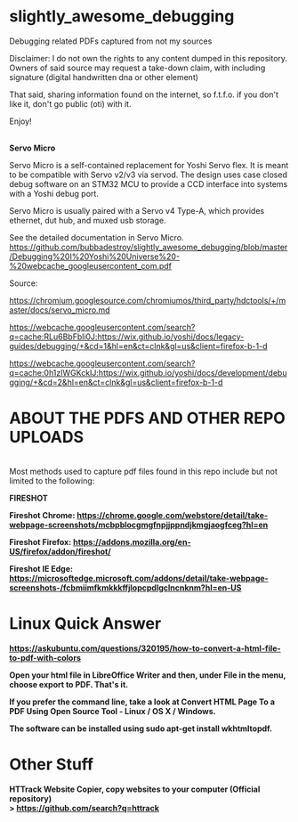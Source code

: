 # slightly_awesome_debugging
Debugging related PDFs captured from not my sources

Disclaimer:
I do not own the rights to any content dumped in this repository. Owners of said source may request a take-down claim, with including signature (digital handwritten dna or other element) 

That said, sharing information found on the internet, so f.t.f.o. if you don't like it, don't go public (oti) with it. 

Enjoy!

<br>
<b>Servo Micro</b>

Servo Micro is a self-contained replacement for Yoshi Servo flex. It is meant to be compatible with Servo v2/v3 via servod. The design uses case closed debug software on an STM32 MCU to provide a CCD interface into systems with a Yoshi debug port.

Servo Micro is usually paired with a Servo v4 Type-A, which provides ethernet, dut hub, and muxed usb storage.

See the detailed documentation in Servo Micro.
<br>
https://github.com/bubbadestroy/slightly_awesome_debugging/blob/master/Debugging%20I%20Yoshi%20Universe%20-%20webcache_googleusercontent_com.pdf

Source: 

https://chromium.googlesource.com/chromiumos/third_party/hdctools/+/master/docs/servo_micro.md

https://webcache.googleusercontent.com/search?q=cache:RLu6BbFbli0J:https://wix.github.io/yoshi/docs/legacy-guides/debugging/+&cd=1&hl=en&ct=clnk&gl=us&client=firefox-b-1-d

https://webcache.googleusercontent.com/search?q=cache:0h1zIWGKckIJ:https://wix.github.io/yoshi/docs/development/debugging/+&cd=2&hl=en&ct=clnk&gl=us&client=firefox-b-1-d


# ABOUT THE PDFS AND OTHER REPO UPLOADS

<br> Most methods used to capture pdf files found in this repo include but not limited to the following:

<b>FIRESHOT

Fireshot Chrome:
https://chrome.google.com/webstore/detail/take-webpage-screenshots/mcbpblocgmgfnpjjppndjkmgjaogfceg?hl=en

Fireshot Firefox:
https://addons.mozilla.org/en-US/firefox/addon/fireshot/

Fireshot IE Edge:
https://microsoftedge.microsoft.com/addons/detail/take-webpage-screenshots-/fcbmiimfkmkkkffjlopcpdlgclncnknm?hl=en-US


# Linux Quick Answer

https://askubuntu.com/questions/320195/how-to-convert-a-html-file-to-pdf-with-colors



Open your html file in LibreOffice Writer and then, under File in the menu, choose export to PDF. That's it.

If you prefer the command line, take a look at Convert HTML Page To a PDF Using Open Source Tool - Linux / OS X / Windows.

The software can be installed using sudo apt-get install wkhtmltopdf.

# Other Stuff
HTTrack Website Copier, copy websites to your computer (Official repository)<br>>
https://github.com/search?q=httrack
